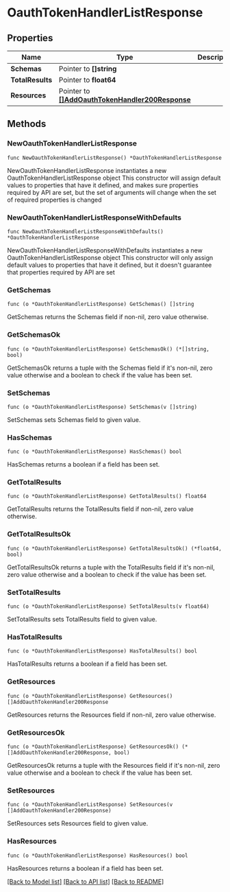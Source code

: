 # OauthTokenHandlerListResponse

## Properties

Name | Type | Description | Notes
------------ | ------------- | ------------- | -------------
**Schemas** | Pointer to **[]string** |  | [optional] 
**TotalResults** | Pointer to **float64** |  | [optional] 
**Resources** | Pointer to [**[]AddOauthTokenHandler200Response**](AddOauthTokenHandler200Response.md) |  | [optional] 

## Methods

### NewOauthTokenHandlerListResponse

`func NewOauthTokenHandlerListResponse() *OauthTokenHandlerListResponse`

NewOauthTokenHandlerListResponse instantiates a new OauthTokenHandlerListResponse object
This constructor will assign default values to properties that have it defined,
and makes sure properties required by API are set, but the set of arguments
will change when the set of required properties is changed

### NewOauthTokenHandlerListResponseWithDefaults

`func NewOauthTokenHandlerListResponseWithDefaults() *OauthTokenHandlerListResponse`

NewOauthTokenHandlerListResponseWithDefaults instantiates a new OauthTokenHandlerListResponse object
This constructor will only assign default values to properties that have it defined,
but it doesn't guarantee that properties required by API are set

### GetSchemas

`func (o *OauthTokenHandlerListResponse) GetSchemas() []string`

GetSchemas returns the Schemas field if non-nil, zero value otherwise.

### GetSchemasOk

`func (o *OauthTokenHandlerListResponse) GetSchemasOk() (*[]string, bool)`

GetSchemasOk returns a tuple with the Schemas field if it's non-nil, zero value otherwise
and a boolean to check if the value has been set.

### SetSchemas

`func (o *OauthTokenHandlerListResponse) SetSchemas(v []string)`

SetSchemas sets Schemas field to given value.

### HasSchemas

`func (o *OauthTokenHandlerListResponse) HasSchemas() bool`

HasSchemas returns a boolean if a field has been set.

### GetTotalResults

`func (o *OauthTokenHandlerListResponse) GetTotalResults() float64`

GetTotalResults returns the TotalResults field if non-nil, zero value otherwise.

### GetTotalResultsOk

`func (o *OauthTokenHandlerListResponse) GetTotalResultsOk() (*float64, bool)`

GetTotalResultsOk returns a tuple with the TotalResults field if it's non-nil, zero value otherwise
and a boolean to check if the value has been set.

### SetTotalResults

`func (o *OauthTokenHandlerListResponse) SetTotalResults(v float64)`

SetTotalResults sets TotalResults field to given value.

### HasTotalResults

`func (o *OauthTokenHandlerListResponse) HasTotalResults() bool`

HasTotalResults returns a boolean if a field has been set.

### GetResources

`func (o *OauthTokenHandlerListResponse) GetResources() []AddOauthTokenHandler200Response`

GetResources returns the Resources field if non-nil, zero value otherwise.

### GetResourcesOk

`func (o *OauthTokenHandlerListResponse) GetResourcesOk() (*[]AddOauthTokenHandler200Response, bool)`

GetResourcesOk returns a tuple with the Resources field if it's non-nil, zero value otherwise
and a boolean to check if the value has been set.

### SetResources

`func (o *OauthTokenHandlerListResponse) SetResources(v []AddOauthTokenHandler200Response)`

SetResources sets Resources field to given value.

### HasResources

`func (o *OauthTokenHandlerListResponse) HasResources() bool`

HasResources returns a boolean if a field has been set.


[[Back to Model list]](../README.md#documentation-for-models) [[Back to API list]](../README.md#documentation-for-api-endpoints) [[Back to README]](../README.md)


